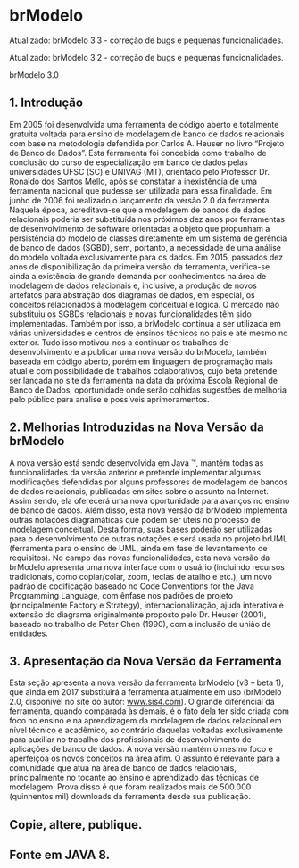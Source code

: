 # brModelo

Atualizado: brModelo 3.3 - correção de bugs e pequenas funcionalidades.

Atualizado: brModelo 3.2 - correção de bugs e pequenas funcionalidades.

brModelo 3.0

## 1. Introdução
Em 2005 foi desenvolvida uma ferramenta de código aberto e totalmente gratuita voltada para ensino de modelagem de banco de dados relacionais com base na metodologia defendida por Carlos A. Heuser no livro “Projeto de Banco de Dados”. Esta ferramenta foi concebida como trabalho de conclusão do curso de especialização em banco de dados pelas universidades UFSC (SC) e UNIVAG (MT), orientado pelo Professor Dr. Ronaldo dos Santos Mello, após se constatar a inexistência de uma ferramenta nacional que pudesse ser utilizada para essa finalidade.
Em junho de 2006 foi realizado o lançamento da versão 2.0 da ferramenta. Naquela época, acreditava-se que a modelagem de bancos de dados relacionais poderia ser substituída nos próximos dez anos por ferramentas de desenvolvimento de software orientadas a objeto que propunham a persistência do modelo de classes diretamente em um sistema de gerência de banco de dados (SGBD), sem, portanto, a necessidade de uma análise do modelo voltada exclusivamente para os dados.
Em 2015, passados dez anos de disponibilização da primeira versão da ferramenta, verifica-se ainda a existência de grande demanda por conhecimentos na área de modelagem de dados relacionais e, inclusive, a produção de novos artefatos para
abstração dos diagramas de dados, em especial, os conceitos relacionados à modelagem conceitual e lógica. O mercado não substituiu os SGBDs relacionais e novas funcionalidades têm sido implementadas. Também por isso, a brModelo continua a ser utilizada em várias universidades e centros de ensinos técnicos no pais e até mesmo no exterior.
Tudo isso motivou-nos a continuar os trabalhos de desenvolvimento e a publicar uma nova versão do brModelo, também baseada em código aberto, porém em linguagem de programação mais atual e com possibilidade de trabalhos colaborativos, cujo beta pretende ser lançada no site da ferramenta na data da próxima Escola Regional de Banco de Dados, oportunidade onde serão colhidas sugestões de melhoria pelo público para análise e possíveis aprimoramentos.

## 2. Melhorias Introduzidas na Nova Versão da brModelo
A nova versão está sendo desenvolvida em Java ™, mantém todas as funcionalidades da versão anterior e pretende implementar algumas modificações defendidas por alguns professores de modelagem de bancos de dados relacionais, publicadas em sites sobre o assunto na Internet. Assim sendo, ela oferecerá uma nova oportunidade para avanços no ensino de banco de dados.
Além disso, esta nova versão da brModelo implementa outras notações diagramáticas que podem ser uteis no processo de modelagem conceitual. Desta forma, suas bases poderão ser utilizadas para o desenvolvimento de outras notações e será usada no projeto brUML (ferramenta para o ensino de UML, ainda em fase de levantamento de requisitos).
No campo das novas funcionalidades, esta nova versão da brModelo apresenta uma nova interface com o usuário (incluindo recursos tradicionais, como copiar/colar, zoom, teclas de atalho e etc.), um novo padrão de codificação baseado no Code Conventions for the Java Programming Language, com ênfase nos padrões de projeto (principalmente Factory e Strategy), internacionalização, ajuda interativa e extensão do diagrama originalmente proposto pelo Dr. Heuser (2001), baseado no trabalho de Peter Chen (1990), com a inclusão de união de entidades.

## 3. Apresentação da Nova Versão da Ferramenta
Esta seção apresenta a nova versão da ferramenta brModelo (v3 – beta 1), que ainda em 2017 substituirá a ferramenta atualmente em uso (brModelo 2.0, disponível no site do autor: www.sis4.com).
O grande diferencial da ferramenta, quando comparada às demais, é o fato dela ter sido criada com foco no ensino e na aprendizagem da modelagem de dados relacional em nível técnico e acadêmico, ao contrário daquelas voltadas exclusivamente para auxiliar no trabalho dos profissionais de desenvolvimento de aplicações de banco de dados. A nova versão mantém o mesmo foco e aperfeiçoa os novos conceitos na área afim.
O assunto é relevante para a comunidade que atua na área de banco de dados relacionais, principalmente no tocante ao ensino e aprendizado das técnicas de modelagem. Prova disso é que foram realizados mais de 500.000 (quinhentos mil) downloads da ferramenta desde sua publicação.

## Copie, altere, publique.

## Fonte em JAVA 8.
